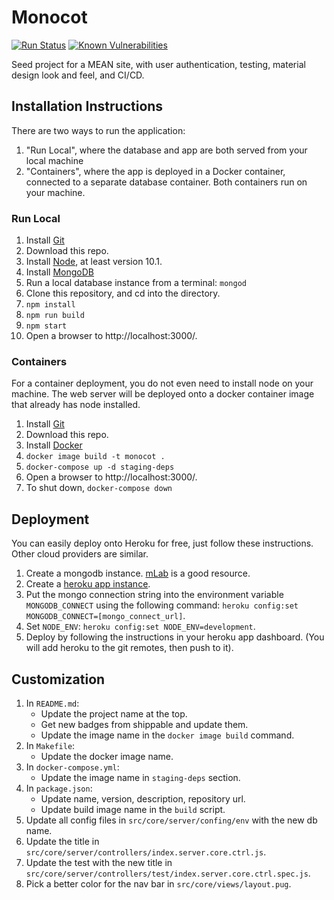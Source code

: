 # Monocot

[![Run Status](https://api.shippable.com/projects/5b116041ddd0cc0600eb56b4/badge?branch=master)](https://app.shippable.com/github/danielahedges/monocot)
[![Known Vulnerabilities](https://snyk.io/test/github/danielahedges/monocot/badge.svg)](https://snyk.io/test/github/danielahedges/monocot)

Seed project for a MEAN site, with user authentication, testing, material design
look and feel, and CI/CD.

## Installation Instructions

There are two ways to run the application:

1. "Run Local", where the database and app are both served from your local
   machine
1. "Containers", where the app is deployed in a Docker container, connected to a
   separate database container. Both containers run on your machine.

### Run Local

1. Install [Git](https://git-scm.com/downloads)
1. Download this repo.
1. Install [Node](https://nodejs.org/en/download/), at least version 10.1.
1. Install [MongoDB](https://docs.mongodb.com/manual/installation/)
1. Run a local database instance from a terminal: `mongod`
1. Clone this repository, and cd into the directory.
1. `npm install`
1. `npm run build`
1. `npm start`
1. Open a browser to http://localhost:3000/.

### Containers

For a container deployment, you do not even need to install node on your
machine. The web server will be deployed onto a docker container image that
already has node installed.

1. Install [Git](https://git-scm.com/downloads)
1. Download this repo.
1. Install [Docker](https://docs.docker.com/install/)
1. `docker image build -t monocot .`
1. `docker-compose up -d staging-deps`
1. Open a browser to http://localhost:3000/.
1. To shut down, `docker-compose down`

## Deployment

You can easily deploy onto Heroku for free, just follow these instructions.
Other cloud providers are similar.

1. Create a mongodb instance. [mLab](https://mlab.com) is a good resource.
1. Create a [heroku app instance](https://dashboard.heroku.com/apps).
1. Put the mongo connection string into the environment variable
   `MONGODB_CONNECT` using the following command: `heroku config:set
   MONGODB_CONNECT=[mongo_connect_url]`.
1. Set `NODE_ENV`: `heroku config:set NODE_ENV=development`.
1. Deploy by following the instructions in your heroku app dashboard. (You will
   add heroku to the git remotes, then push to it).

## Customization

1. In `README.md`:
    * Update the project name at the top.
    * Get new badges from shippable and update them.
    * Update the image name in the `docker image build` command.
1. In `Makefile`:
    * Update the docker image name.
1. In `docker-compose.yml`:
    * Update the image name in `staging-deps` section.
1. In `package.json`:
    * Update name, version, description, repository url.
    * Update build image name in the `build` script.
1. Update all config files in `src/core/server/confing/env` with the new db name.
1. Update the title in `src/core/server/controllers/index.server.core.ctrl.js`.
1. Update the test with the new title in
`src/core/server/controllers/test/index.server.core.ctrl.spec.js`.
1. Pick a better color for the nav bar in `src/core/views/layout.pug`.
